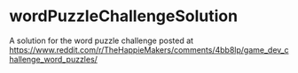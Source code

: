 # wordPuzzleChallengeSolution
A solution for the word puzzle challenge posted at https://www.reddit.com/r/TheHappieMakers/comments/4bb8lp/game_dev_challenge_word_puzzles/
